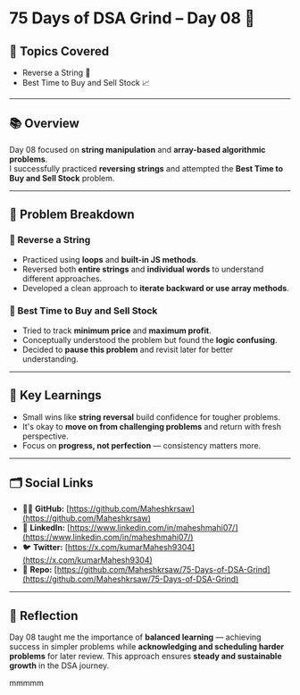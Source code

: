  # 75 Days of DSA Grind – Day 08 🚀  

## 🧠 Topics Covered  
- Reverse a String 🔁  
- Best Time to Buy and Sell Stock 📈  

---

## 📚 Overview  
Day 08 focused on **string manipulation** and **array-based algorithmic problems**.  
I successfully practiced **reversing strings** and attempted the **Best Time to Buy and Sell Stock** problem.  

---

## 🧩 Problem Breakdown  

### 🔹 Reverse a String  
- Practiced using **loops** and **built-in JS methods**.  
- Reversed both **entire strings** and **individual words** to understand different approaches.  
- Developed a clean approach to **iterate backward or use array methods**.  

### 🔹 Best Time to Buy and Sell Stock  
- Tried to track **minimum price** and **maximum profit**.  
- Conceptually understood the problem but found the **logic confusing**.  
- Decided to **pause this problem** and revisit later for better understanding.  

---

## 🌱 Key Learnings  
- Small wins like **string reversal** build confidence for tougher problems.  
- It's okay to **move on from challenging problems** and return with fresh perspective.  
- Focus on **progress, not perfection** — consistency matters more.  

---

## 🗂️ Social Links  
- 🧑‍💻 **GitHub:** [https://github.com/Maheshkrsaw](https://github.com/Maheshkrsaw)  
- 💼 **LinkedIn:** [https://www.linkedin.com/in/maheshmahi07/](https://www.linkedin.com/in/maheshmahi07/)  
- 🐦 **Twitter:** [https://x.com/kumarMahesh9304](https://x.com/kumarMahesh9304)  
- 📂 **Repo:** [https://github.com/Maheshkrsaw/75-Days-of-DSA-Grind](https://github.com/Maheshkrsaw/75-Days-of-DSA-Grind)  

---

## 🏁 Reflection  
Day 08 taught me the importance of **balanced learning** — achieving success in simpler problems while **acknowledging and scheduling harder problems** for later review. This approach ensures **steady and sustainable growth** in the DSA journey.  

mmmmm